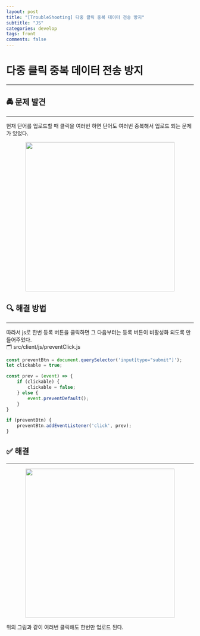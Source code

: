 ```yaml
---
layout: post
title: "[TroubleShooting] 다중 클릭 중복 데이터 전송 방지"
subtitle: "JS"
categories: develop
tags: front
comments: false
---
```


# 다중 클릭 중복 데이터 전송 방지
---
## 🚔 문제 발견
---
현재 단어를 업로드할 때 클릭을 여러번 하면 단어도 여러번 중복해서 업로드 되는 문제가 있었다.  
<p align='center'>
    <img src="https://i.imgur.com/EJggmj6.gif" width="400"/>
</p>        


## 🔍 해결 방법
---
따라서 js로 한번 등록 버튼을 클릭하면 그 다음부터는 등록 버튼이 비활성화 되도록 만들어주었다.           
🗂 src/client/js/preventClick.js        
```js
const preventBtn = document.querySelector('input[type="submit"]');
let clickable = true;

const prev = (event) => {
    if (clickable) {
        clickable = false;
    } else {
        event.preventDefault();
    }
}

if (preventBtn) {
    preventBtn.addEventListener('click', prev);
}
```
## ✅ 해결
---
<p align='center'>
    <img src="https://i.imgur.com/jTRdkKF.gif" width="400"/>
</p>   
위의 그림과 같이 여러번 클릭해도 한번만 업로드 된다.